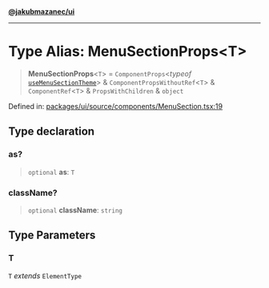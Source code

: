 [**@jakubmazanec/ui**](../README.md)

---

# Type Alias: MenuSectionProps\<T\>

> **MenuSectionProps**\<`T`\> = `ComponentProps`\<_typeof_
> [`useMenuSectionTheme`](../variables/useMenuSectionTheme.md)\> & `ComponentPropsWithoutRef`\<`T`\>
> & `ComponentRef`\<`T`\> & `PropsWithChildren` & `object`

Defined in:
[packages/ui/source/components/MenuSection.tsx:19](https://github.com/jakubmazanec/tools/blob/a1a5edf56256b0aa4e209cc73bc7a07f5d7fc236/packages/ui/source/components/MenuSection.tsx#L19)

## Type declaration

### as?

> `optional` **as**: `T`

### className?

> `optional` **className**: `string`

## Type Parameters

### T

`T` _extends_ `ElementType`
